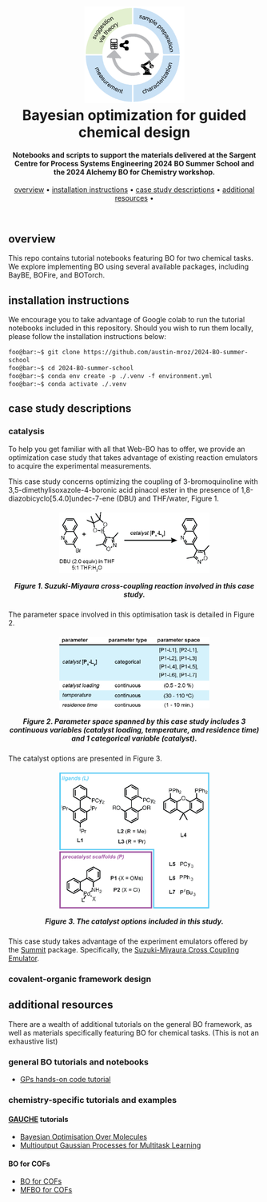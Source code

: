
<h1 align="center">
    <br>
    <img src="./imgs/loop.png" alt="Web-BO" width="200">
    <br>
    Bayesian optimization for guided chemical design
    <br>
</h1>

<h4 align="center">Notebooks and scripts to support the materials delivered at the Sargent Centre for Process Systems Engineering 2024 BO Summer School and the 2024 AIchemy BO for Chemistry workshop.</h4>

<p align="center">
    <a href="#overview">overview</a> •
    <a href="#installation-instructions">installation instructions</a> •
    <a href="#case-study-descriptions">case study descriptions</a> •
    <a href="#additional-resources">additional resources</a> •
</p>

<br>

## overview

This repo contains tutorial notebooks featuring BO for two chemical tasks. We explore implementing BO using several available packages, including BayBE, BOFire, and BOTorch.

## installation instructions

We encourage you to take advantage of Google colab to run the tutorial notebooks included in this repository. Should you wish to run them locally, please follow the installation instructions below:

```console
foo@bar:~$ git clone https://github.com/austin-mroz/2024-BO-summer-school
foo@bar:~$ cd 2024-BO-summer-school
foo@bar:~$ conda env create -p ./.venv -f environment.yml
foo@bar:~$ conda activate ./.venv
```

## case study descriptions

### catalysis

To help you get familiar with all that Web-BO has to offer, we provide an optimization case study that takes advantage of existing reaction emulators to acquire the experimental measurements.

This case study concerns optimizing the coupling of 3-bromoquinoline with
3,5-dimethylisoxazole-4-boronic acid pinacol ester in the presence of
1,8-diazobicyclo[5.4.0]undec-7-ene (DBU) and THF/water, Figure 1.

<h5 align="center">
<img src="./imgs/reizman_reaction.png"
    class="img-fluid" width="300">

Figure 1. Suzuki-Miyaura cross-coupling reaction involved in this case study.
</h5>
The parameter space involved in this optimisation task is detailed in Figure 2.

<h5 align="center">
<img src="./imgs/parameter_space.png" class="img-fluid" width="300">

Figure 2. Parameter space spanned by this
case study includes 3 continuous variables (catalyst loading, temperature,
and residence time) and 1 categorical variable (catalyst).
</h5>
The catalyst options are presented in Figure 3.

<h5 align="center">
<img src="./imgs/catalyst_options.png" class="img-fluid" width="300">

Figure 3. The catalyst options included in
this study.

</h5>

This case study takes advantage of the experiment emulators offered by the <a    href="https://github.com/sustainable-processes/summit" class="tooltip-test" title="Tooltip">Summit</a> package. Specifically, the <a href="https://gosummit.readthedocs.io/en/latest/experiments_benchmarks/implemented_benchmarks.html#cross-coupling-emulator-benchmarks" class="tooltip-test" title="Tooltip">Suzuki-Miyaura Cross Coupling Emulator</a>.

### covalent-organic framework design

## additional resources

There are a wealth of additional tutorials on the general BO framework, as well as materials specifically featuring BO for chemical tasks. (This is not an exhaustive list)

### general BO tutorials and notebooks

* [GPs hands-on code tutorial](https://github.com/joelpaulson/Sargent_Centre_BO_Summer_School_2024/blob/main/GP_Hands_On_Code_Tutorial.ipynb)

### chemistry-specific tutorials and examples

#### [GAUCHE](https://leojklarner.github.io/gauche) tutorials
* [Bayesian Optimisation Over Molecules](https://leojklarner.github.io/gauche/notebooks/bayesian_optimisation_over_molecules.html)
* [Multioutput Gaussian Processes for Multitask Learning](https://leojklarner.github.io/gauche/notebooks/multitask_gp_regression_on_molecules.html)

#### BO for COFs
* [BO for COFs](https://github.com/SimonEnsemble/BO_of_COFs)
* [MFBO for COFs](https://github.com/SimonEnsemble/multi-fidelity-BO-of-COFs-for-Xe-Kr-seps/tree/master/run_BO)